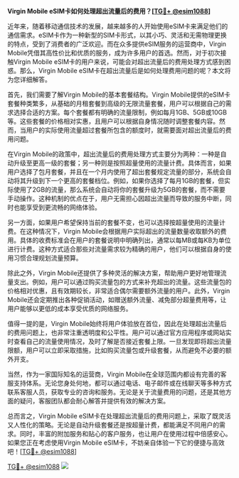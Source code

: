 **Virgin Mobile eSIM卡如何处理超出流量后的费用？[[TG💪+ @esim1088](https://t.me/s/esim1088)]**

近年来，随着移动通信技术的发展，越来越多的人开始使用eSIM卡来满足他们的通信需求。eSIM卡作为一种新型的SIM卡形式，以其小巧、灵活和无需物理更换的特点，受到了消费者的广泛欢迎。而在众多提供eSIM服务的运营商中，Virgin Mobile凭借其高性价比和优质的服务，成为许多用户的首选。然而，对于初次接触Virgin Mobile eSIM卡的用户来说，可能会对超出流量后的费用处理方式感到困惑。那么，Virgin Mobile eSIM卡在超出流量后是如何处理费用问题的呢？本文将为您详细解答。

首先，我们需要了解Virgin Mobile的基本套餐结构。Virgin Mobile提供的eSIM卡套餐种类繁多，从基础的月租套餐到高级的无限流量套餐，用户可以根据自己的需求选择合适的方案。每个套餐都有明确的流量限制，例如每月1GB、5GB或10GB等。这些套餐的价格相对实惠，且用户可以根据自身情况随时调整套餐内容。然而，当用户的实际使用流量超过套餐所包含的额度时，就需要面对超出流量后的费用问题。

在Virgin Mobile的政策中，超出流量后的费用处理方式主要分为两种：一种是自动升级至更高一级的套餐；另一种则是按照超量使用的流量计费。具体而言，如果用户选择了包月套餐，并且在一个月内使用了超出套餐规定流量的部分，系统会自动将其升级到下一个更高的套餐档位。例如，如果你选择了每月1GB的套餐，但实际使用了2GB的流量，那么系统会自动将你的套餐升级为5GB的套餐，而不需要手动操作。这种机制的优点在于，用户无需担心因超出流量而导致的服务中断，同时也能享受到更流畅的网络体验。

另一方面，如果用户希望保持当前的套餐不变，也可以选择按超量使用的流量计费。在这种情况下，Virgin Mobile会根据用户实际超出的流量数量收取额外的费用。具体的收费标准会在用户的套餐说明中明确列出，通常以每MB或每KB为单位进行计费。这种方式适合那些对流量需求较为精确的用户，他们可以根据自身的使用习惯合理规划流量预算。

除此之外，Virgin Mobile还提供了多种灵活的解决方案，帮助用户更好地管理流量支出。例如，用户可以通过购买流量包的方式来补充超出的流量。这些流量包的价格相对优惠，且有效期较长，非常适合偶尔需要额外流量的用户。此外，Virgin Mobile还会定期推出各种促销活动，如赠送额外流量、减免部分超量费用等，让用户能够以更低的成本享受优质的网络服务。

值得一提的是，Virgin Mobile始终将用户体验放在首位，因此在处理超出流量后的费用问题上，也非常注重透明度和公平性。用户可以通过官方应用程序或网站实时查看自己的流量使用情况，及时了解是否接近套餐上限。一旦发现即将超出流量限额，用户可以立即采取措施，比如购买流量包或升级套餐，从而避免不必要的额外开支。

当然，作为一家国际知名的运营商，Virgin Mobile在全球范围内都设有完善的客服支持体系。无论您身处何地，都可以通过电话、电子邮件或在线聊天等多种方式联系客服人员，获取专业的咨询和服务。无论是关于流量费用的问题，还是其他方面的疑问，客服团队都会耐心解答并提供有效的解决方案。

总而言之，Virgin Mobile eSIM卡在处理超出流量后的费用问题上，采取了既灵活又人性化的策略。无论是自动升级套餐还是按超量计费，都能满足不同用户的需求。同时，丰富的附加服务和贴心的客户服务，也让用户在使用过程中倍感安心。如果您正在考虑使用Virgin Mobile eSIM卡，不妨亲自体验一下它的便捷与高效吧！[[TG💪+ @esim1088](https://t.me/s/esim1088)]

[TG💪+ @esim1088](https://t.me/s/esim1088) ![](https://i.postimg.cc/4NQfJmqS/Snipaste-2025-05-13-00-14-12.png)
